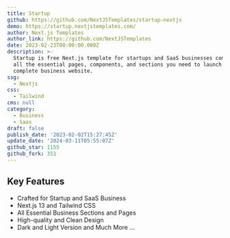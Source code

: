 ```yaml
---
title: Startup
github: https://github.com/NextJSTemplates/startup-nextjs
demo: https://startup.nextjstemplates.com/
author: Next.js Templates
author_link: https://github.com/NextJSTemplates
date: 2023-02-23T00:00:00.000Z
description: >-
  Startup is free Next.js template for startups and SaaS businesses comes with
  all the essential pages, components, and sections you need to launch a
  complete business website.
ssg:
  - Nextjs
css:
  - Tailwind
cms: null
category:
  - Business
  - Saas
draft: false
publish_date: '2023-02-02T15:27:45Z'
update_date: '2024-03-11T05:55:07Z'
github_star: 1155
github_fork: 351
---
```


## Key Features

- Crafted for Startup and SaaS Business
- Next.js 13 and Tailwind CSS
- All Essential Business Sections and Pages
- High-quality and Clean Design
- Dark and Light Version and Much More ...
